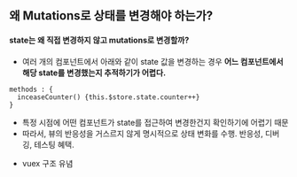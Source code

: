 ## 왜 Mutations로 상태를 변경해야 하는가?

#### state는 왜 직접 변경하지 않고 mutations로 변경할까?
- 여러 개의 컴포넌트에서 아래와 같이 state 값을 변경하는 경우 **어느 컴포넌트에서 해당 state를 변경했는지 추적하기가 어렵다.** 
  
```
methods : {
  inceaseCounter() {this.$store.state.counter++}
}
```
  
- 특정 시점에 어떤 컴포넌트가 state를 접근하여 변경한건지 확인하기에 어렵기 때문
- 따라서, 뷰의 반응성을 거스르지 않게 명시적으로 상태 변화를 수행. 반응성, 디버깅, 테스팅 혜택. 

* vuex 구조 유념
